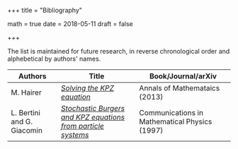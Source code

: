 +++
title = "Bibliography"

math = true
date = 2018-05-11
draft = false

+++

The list is maintained for future research, in reverse chronological order and alphebetical by authors' names.

**Authors** | **Title** | **Book/Journal/arXiv**
--- | --- | ---
M. Hairer | [_Solving the KPZ equation_](http://annals.math.princeton.edu/2013/178-2/p04) | Annals of Mathemataics (2013)
L. Bertini and G. Giacomin | [_Stochastic Burgers and KPZ equations from particle systems_](https://projecteuclid.org/euclid.cmp/1158328658) | Communications in Mathematical Physics (1997)